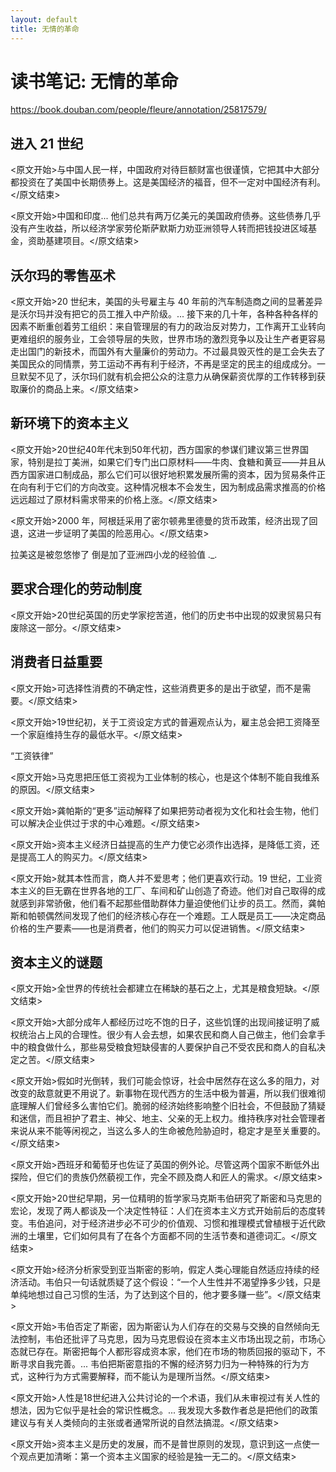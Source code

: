 ```yaml
---
layout: default
title: 无情的革命
---
```


# 读书笔记: 无情的革命

<https://book.douban.com/people/fleure/annotation/25817579/>
## 进入 21 世纪

<原文开始>与中国人民一样，中国政府对待巨额财富也很谨慎，它把其中大部分都投资在了美国中长期债券上。这是美国经济的福音，但不一定对中国经济有利。</原文结束>

<原文开始>中国和印度... 他们总共有两万亿美元的美国政府债券。这些债券几乎没有产生收益，所以经济学家劳伦斯萨默斯力劝亚洲领导人转而把钱投进区域基金，资助基建项目。</原文结束>
## 沃尔玛的零售巫术

<原文开始>20 世纪末，美国的头号雇主与 40 年前的汽车制造商之间的显著差异是沃尔玛并没有把它的员工推入中产阶级。... 接下来的几十年，各种各种各样的因素不断重创着劳工组织：来自管理层的有力的政治反对势力，工作离开工业转向更难组织的服务业，工会领导层的失败，世界市场的激烈竞争以及让生产者更容易走出国门的新技术，而国外有大量廉价的劳动力。不过最具毁灭性的是工会失去了美国民众的同情票，劳工运动不再有利于经济，不再是坚定的民主的组成成分。一旦默契不见了，沃尔玛们就有机会把公众的注意力从确保薪资优厚的工作转移到获取廉价的商品上来。</原文结束>
## 新环境下的资本主义

<原文开始>20世纪40年代末到50年代初，西方国家的参谋们建议第三世界国家，特别是拉丁美洲，如果它们专门出口原材料——牛肉、食糖和黄豆——并且从西方国家进口制成品，那么它们可以很好地积累发展所需的资本，因为贸易条件正在向有利于它们的方向改变。这种情况根本不会发生，因为制成品需求推高的价格远远超过了原材料需求带来的价格上涨。</原文结束>

<原文开始>2000 年，阿根廷采用了密尔顿弗里德曼的货币政策，经济出现了回退，这进一步证明了美国的险恶用心。</原文结束>

拉美这是被忽悠惨了 倒是加了亚洲四小龙的经验值 ._.
## 要求合理化的劳动制度

<原文开始>20世纪英国的历史学家挖苦道，他们的历史书中出现的奴隶贸易只有废除这一部分。</原文结束>
## 消费者日益重要

<原文开始>可选择性消费的不确定性，这些消费更多的是出于欲望，而不是需要。</原文结束>

<原文开始>19世纪初，关于工资设定方式的普遍观点认为，雇主总会把工资降至一个家庭维持生存的最低水平。</原文结束>

“工资铁律”

<原文开始>马克思把压低工资视为工业体制的核心，也是这个体制不能自我维系的原因。</原文结束>

<原文开始>龚帕斯的“更多”运动解释了如果把劳动者视为文化和社会生物，他们可以解决企业供过于求的中心难题。</原文结束>

<原文开始>资本主义经济日益提高的生产力使它必须作出选择，是降低工资，还是提高工人的购买力。</原文结束>

<原文开始>就其本性而言，商人并不爱思考；他们更喜欢行动。19 世纪，工业资本主义的巨无霸在世界各地的工厂、车间和矿山创造了奇迹。他们对自己取得的成就感到非常骄傲，他们看不起那些借助群体力量迫使他们让步的员工。然而，龚帕斯和帕顿偶然间发现了他们的经济核心存在一个难题。工人既是员工——决定商品价格的生产要素——也是消费者，他们的购买力可以促进销售。</原文结束>
## 资本主义的谜题

<原文开始>全世界的传统社会都建立在稀缺的基石之上，尤其是粮食短缺。</原文结束>

<原文开始>大部分成年人都经历过吃不饱的日子，这些饥馑的出现间接证明了威权统治占上风的合理性。很少有人会去想，如果农民和商人自己做主，他们会拿手中的粮食做什么，那些易受粮食短缺侵害的人要保护自己不受农民和商人的自私决定之苦。</原文结束>

<原文开始>假如时光倒转，我们可能会惊讶，社会中居然存在这么多的阻力，对改变的敌意就更不用说了。新事物在现代西方的生活中极为普遍，所以我们很难彻底理解人们曾经多么害怕它们。脆弱的经济始终影响整个旧社会，不但鼓励了猜疑和迷信，而且袒护了君主、神父、地主、父亲的无上权力。维持秩序对社会管理者来说从来不能等闲视之，当这么多人的生命被危险胁迫时，稳定才是至关重要的。</原文结束>

<原文开始>西班牙和葡萄牙也佐证了英国的例外论。尽管这两个国家不断低外出探险，但它们的贵族仍然藐视工作，完全不顾及商人和匠人的需求。</原文结束>

<原文开始>20世纪早期，另一位精明的哲学家马克斯韦伯研究了斯密和马克思的宏论，发现了两人都谈及一个决定性特征：人们在资本主义方式开始前后的态度转变。韦伯追问，对于经济进步必不可少的价值观、习惯和推理模式曾植根于近代欧洲的土壤里，它们如何具有了在各个方面都不同的生活节奏和道德词汇。</原文结束>

<原文开始>经济分析家受到亚当斯密的影响，假定人类心理能自然适应持续的经济活动。韦伯只一句话就质疑了这个假设：“一个人生性并不渴望挣多少钱，只是单纯地想过自己习惯的生活，为了达到这个目的，他才要多赚一些”。</原文结束>

<原文开始>韦伯否定了斯密，因为斯密认为人们存在的交易与交换的自然倾向无法控制，韦伯还批评了马克思，因为马克思假设在资本主义市场出现之前，市场心态就已存在。斯密把每个人都形容成资本家，他们在市场的物质回报的驱动下，不断寻求自我完善。... 韦伯把斯密意指的不懈的经济努力归为一种特殊的行为方式，这种行为方式需要解释，而不能认为是理所当然。</原文结束>

<原文开始>人性是18世纪进入公共讨论的一个术语，我们从未审视过有关人性的想法，因为它似乎是社会的常识性概念。... 我发现大多数作者总是把他们的政策建议与有关人类倾向的主张或者通常所说的自然法搞混。</原文结束>

<原文开始>资本主义是历史的发展，而不是普世原则的发现，意识到这一点使一个观点更加清晰：第一个资本主义国家的经验是独一无二的。</原文结束>